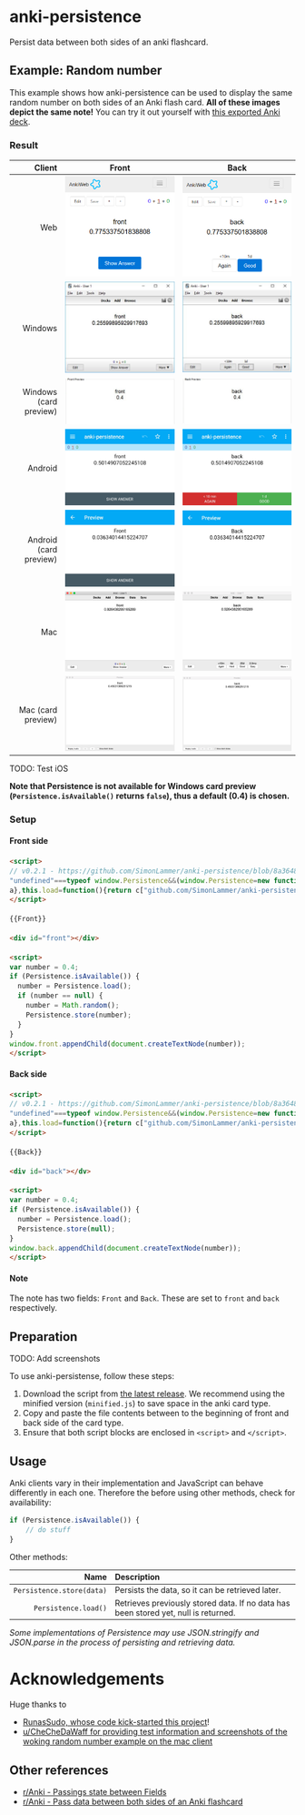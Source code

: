 # anki-persistence
Persist data between both sides of an anki flashcard.

## Example: Random number

This example shows how anki-persistence can be used to display the same random number on both sides of an Anki flash card. **All of these images depict the same note!** You can try it out yourself with [this exported Anki deck](examples/random-number/anki-persistence.apkg).

### Result
| Client                 | Front | Back |
| ----------------------:|:-----:|:----:|
|                    Web | ![Random number example on the web client - Front](examples/random-number/Web-Front.jpg) | ![Random number example on the web client - Back](examples/random-number/Web-Back.jpg) |
|                Windows | ![Random number example on the Windows client - Front](examples/random-number/Windows-Front.jpg) | ![Random number example on the Windows client - Back](examples/random-number/Windows-Back.jpg) |
| Windows (card preview) | ![Random number example on the Windows client (card preview) - Front](examples/random-number/Windows_Preview-Front.jpg) | ![Random number example on the Windows client (card preview) - Back](examples/random-number/Windows_Preview-Back.jpg) |
|                Android | ![Random number example on the Android client - Front](examples/random-number/AnkiDroid-Front.jpg) | ![Random number example on the Android client - Back](examples/random-number/AnkiDroid-Back.jpg) |
| Android (card preview) | ![Random number example on the Android client (card preview) - Front](examples/random-number/AnkiDroid_Preview-Front.jpg) | ![Random number example on the Android client (card preview) - Back](examples/random-number/AnkiDroid_Preview-Back.jpg) |
|                    Mac | ![Random number example on the Mac client - Front](examples/random-number/Mac-Front.png) | ![Random number example on the Mac client - Back](examples/random-number/Mac-Back.png) |
|     Mac (card preview) | ![Random number example on the Mac client (card preview) - Front](examples/random-number/Mac_Preview-Front.png) | ![Random number example on the Mac client (card preview) - Back](examples/random-number/Mac_Preview-Back.png) |

TODO: Test iOS

**Note that Persistence is not available for Windows card preview (```Persistence.isAvailable()``` returns ```false```), thus a default (0.4) is chosen.**

### Setup
#### Front side
~~~html
<script>
// v0.2.1 - https://github.com/SimonLammer/anki-persistence/blob/8a3648baa02a9cd5c1f51e5adf3772dd5d494757/script.js
"undefined"===typeof window.Persistence&&(window.Persistence=new function(){var a=!1;try{"object"===typeof window.sessionStorage&&(a=!0,this.store=function(a){sessionStorage.setItem("github.com/SimonLammer/anki-persistence",JSON.stringify(a))},this.load=function(){return JSON.parse(sessionStorage.getItem("github.com/SimonLammer/anki-persistence"))})}catch(e){}for(var d=["py","qt"],b=0;!a&&b<d.length;b++){var c=window[d[b]];"object"===typeof c&&(a=!0,this.store=function(a){c["github.com/SimonLammer/anki-persistence"]=
a},this.load=function(){return c["github.com/SimonLammer/anki-persistence"]||null})}this.isAvailable=function(){return a}});
</script>

{{Front}}

<div id="front"></div>

<script>
var number = 0.4;
if (Persistence.isAvailable()) {
  number = Persistence.load();
  if (number == null) {
    number = Math.random();
    Persistence.store(number);
  }
}
window.front.appendChild(document.createTextNode(number));
</script>
~~~

#### Back side

~~~html
<script>
// v0.2.1 - https://github.com/SimonLammer/anki-persistence/blob/8a3648baa02a9cd5c1f51e5adf3772dd5d494757/script.js
"undefined"===typeof window.Persistence&&(window.Persistence=new function(){var a=!1;try{"object"===typeof window.sessionStorage&&(a=!0,this.store=function(a){sessionStorage.setItem("github.com/SimonLammer/anki-persistence",JSON.stringify(a))},this.load=function(){return JSON.parse(sessionStorage.getItem("github.com/SimonLammer/anki-persistence"))})}catch(e){}for(var d=["py","qt"],b=0;!a&&b<d.length;b++){var c=window[d[b]];"object"===typeof c&&(a=!0,this.store=function(a){c["github.com/SimonLammer/anki-persistence"]=
a},this.load=function(){return c["github.com/SimonLammer/anki-persistence"]||null})}this.isAvailable=function(){return a}});
</script>

{{Back}}

<div id="back"></dv>

<script>
var number = 0.4;
if (Persistence.isAvailable()) {
  number = Persistence.load();
  Persistence.store(null);
}
window.back.appendChild(document.createTextNode(number));
</script>
~~~

#### Note

The note has two fields: ```Front``` and ```Back```.
These are set to ```front``` and ```back``` respectively.

## Preparation

TODO: Add screenshots

To use anki-persistense, follow these steps:
1. Download the script from [the latest release](releases/latest). We recommend using the minified version (```minified.js```) to save space in the anki card type.
1. Copy and paste the file contents between to the beginning of front and back side of the card type.
1. Ensure that both script blocks are enclosed in ```<script>``` and ```</script>```.

## Usage

Anki clients vary in their implementation and JavaScript can behave differently in each one. Therefore the before using other methods, check for availability:

~~~javascript
if (Persistence.isAvailable()) {
	// do stuff
}
~~~

Other methods:

|                       Name    | Description |
| -----------------------------:|:----------- |
| ```Persistence.store(data)``` | Persists the data, so it can be retrieved later. |
|      ```Persistence.load()``` | Retrieves previously stored data. If no data has been stored yet, null is returned. |

*Some implementations of Persistence may use JSON.stringify and JSON.parse in the process of persisting and retrieving data.*

# Acknowledgements

Huge thanks to

* [RunasSudo, whose code kick-started this project](https://yingtongli.me/blog/2015/03/15/random-question-generator-on-anki-using.html)!
* [u/CheCheDaWaff for providing test information and screenshots of the woking random number example on the mac client](https://www.reddit.com/r/Anki/comments/8ksjqb/pass_data_between_both_sides_of_an_anki_flashcard/dzbpfdd/)



## Other references

* [r/Anki - Passings state between Fields](https://www.reddit.com/r/Anki/comments/4mhfmm/passing_state_between_fields/)
* [r/Anki - Pass data between both sides of an Anki flashcard](https://www.reddit.com/r/Anki/comments/8ksjqb/pass_data_between_both_sides_of_an_anki_flashcard/)